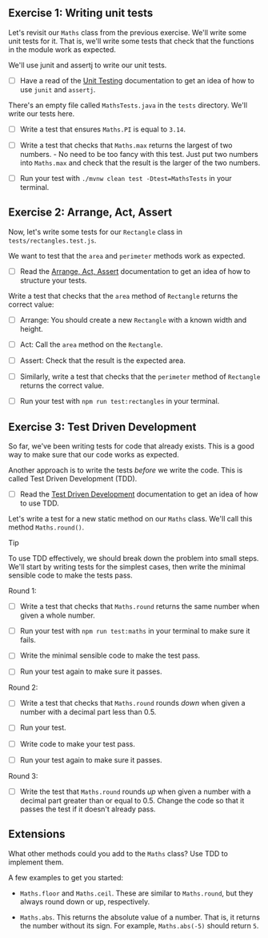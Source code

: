 ## Exercise 1: Writing unit tests

Let's revisit our `Maths` class from the previous exercise. We'll write some
unit tests for it. That is, we'll write some tests that check that the functions
in the module work as expected.

We'll use junit and assertj to write our unit tests.

- [ ] Have a read of the
      [Unit Testing](https://tech-docs.corndel.com/java/testing.html)
      documentation to get an idea of how to use `junit` and `assertj`.

There's an empty file called `MathsTests.java` in the `tests` directory. We'll write our tests here.

- [ ] Write a test that ensures `Maths.PI` is equal to `3.14`.

- [ ] Write a test that checks that `Maths.max` returns the largest of two
      numbers. - No need to be too fancy with this test. Just put two numbers
      into `Maths.max` and check that the result is the larger of the two
      numbers.

- [ ] Run your test with `./mvnw clean test -Dtest=MathsTests` in your terminal.

## Exercise 2: Arrange, Act, Assert

Now, let's write some tests for our `Rectangle` class in
`tests/rectangles.test.js`.

We want to test that the `area` and `perimeter` methods work as expected.

- [ ] Read the
      [Arrange, Act, Assert](https://tech-docs.corndel.com/js/arrange-act-assert.html)
      documentation to get an idea of how to structure your tests.

Write a test that checks that the `area` method of `Rectangle` returns the
correct value:

- [ ] Arrange: You should create a new `Rectangle` with a known width and
      height.

- [ ] Act: Call the `area` method on the `Rectangle`.

- [ ] Assert: Check that the result is the expected area.

- [ ] Similarly, write a test that checks that the `perimeter` method of
      `Rectangle` returns the correct value.

- [ ] Run your test with `npm run test:rectangles` in your terminal.

## Exercise 3: Test Driven Development

So far, we've been writing tests for code that already exists. This is a good
way to make sure that our code works as expected.

Another approach is to write the tests _before_ we write the code. This is
called Test Driven Development (TDD).

- [ ] Read the
      [Test Driven Development](https://tech-docs.corndel.com/js/test-driven-development.html)
      documentation to get an idea of how to use TDD.

Let's write a test for a new static method on our `Maths` class. We'll call this
method `Maths.round()`.

> [!TIP]
>
> To use TDD effectively, we should break down the problem into small steps.
> We'll start by writing tests for the simplest cases, then write the minimal
> sensible code to make the tests pass.

Round 1:

- [ ] Write a test that checks that `Maths.round` returns the same number when
      given a whole number.

- [ ] Run your test with `npm run test:maths` in your terminal to make sure it
      fails.

- [ ] Write the minimal sensible code to make the test pass.

- [ ] Run your test again to make sure it passes.

Round 2:

- [ ] Write a test that checks that `Maths.round` rounds _down_ when given a
      number with a decimal part less than 0.5.

- [ ] Run your test.

- [ ] Write code to make your test pass.

- [ ] Run your test again to make sure it passes.

Round 3:

- [ ] Write the test that `Maths.round` rounds _up_ when given a number with a
      decimal part greater than or equal to 0.5. Change the code so that it
      passes the test if it doesn't already pass.

## Extensions

What other methods could you add to the `Maths` class? Use TDD to implement
them.

A few examples to get you started:

- `Maths.floor` and `Maths.ceil`. These are similar to `Maths.round`, but they
  always round down or up, respectively.

- `Maths.abs`. This returns the absolute value of a number. That is, it returns
  the number without its sign. For example, `Maths.abs(-5)` should return `5`.
